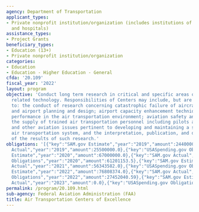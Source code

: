 ```yaml
---
agency: Department of Transportation
applicant_types:
- Private nonprofit institution/organization (includes institutions of higher education
  and hospitals)
assistance_types:
- Project Grants
beneficiary_types:
- Education (13+)
- Private nonprofit institution/organization
categories:
- Education
- Education - Higher Education - General
cfda: '20.109'
fiscal_year: '2022'
layout: program
objective: 'Conduct long term research in critical and specific areas of aviation
  related technology. Responsibilities of Centers may include, but are not limited
  to: the conduct of research concerning catastrophic failure of aircraft; airspace
  and airport planning and design; airport capacity enhancement techniques; human
  performance in the air transportation environment; aviation safety and security;
  the supply of trained air transportation personnel including pilots and mechanics;
  and other aviation issues pertinent to developing and maintaining a safe and efficient
  air transportation system, and the interpretation, publication, and dissemination
  of the results of such research.'
obligations: '[{"key":"SAM.gov Estimate","year":"2019","amount":24400000.0},{"key":"SAM.gov
  Actual","year":"2019","amount":25500000.0},{"key":"USASpending.gov Obligations","year":"2019","amount":20371254.2},{"key":"SAM.gov
  Estimate","year":"2020","amount":67000000.0},{"key":"SAM.gov Actual","year":"2020","amount":66953249.0},{"key":"USASpending.gov
  Obligations","year":"2020","amount":61201153.5},{"key":"SAM.gov Estimate","year":"2021","amount":56000000.0},{"key":"SAM.gov
  Actual","year":"2021","amount":56343582.0},{"key":"USASpending.gov Obligations","year":"2021","amount":63623580.54},{"key":"SAM.gov
  Estimate","year":"2022","amount":76808374.0},{"key":"SAM.gov Actual","year":"2022","amount":40704606.0},{"key":"USASpending.gov
  Obligations","year":"2022","amount":27452040.59},{"key":"SAM.gov Estimate","year":"2023","amount":86058335.0},{"key":"SAM.gov
  Actual","year":"2023","amount":0.0},{"key":"USASpending.gov Obligations","year":"2023","amount":36239565.23}]'
permalink: /program/20.109.html
sub-agency: Federal Aviation Administration (FAA)
title: Air Transportation Centers of Excellence
---
```

